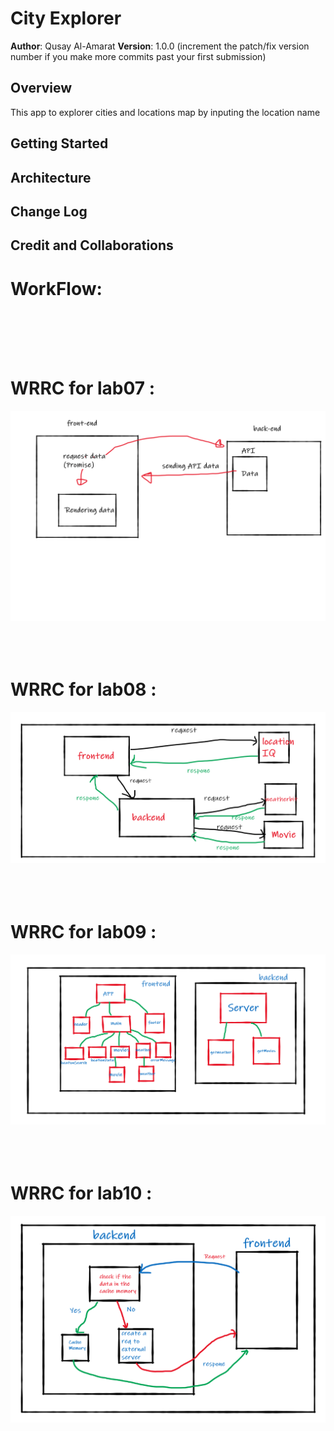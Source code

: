 # City Explorer

**Author**: Qusay Al-Amarat
**Version**: 1.0.0 (increment the patch/fix version number if you make more commits past your first submission)

## Overview
This app to explorer cities and locations map by inputing the location name
<!-- Provide a high level overview of what this application is and why you are building it, beyond the fact that it's an assignment for this class. (i.e. What's your problem domain?) -->

## Getting Started
<!-- What are the steps that a user must take in order to build this app on their own machine and get it running? -->

## Architecture
<!-- Provide a detailed description of the application design. What technologies (languages, libraries, etc) you're using, and any other relevant design information. -->

## Change Log
<!-- Use this area to document the iterative changes made to your application as each feature is successfully implemented. Use time stamps. Here's an example:

01-01-2001 4:59pm - Application now has a fully-functional express server, with a GET route for the location resource. -->

## Credit and Collaborations


# WorkFlow:
<br><br><br><br>

# WRRC for lab07 :

![image](./src/assets/WRRC_Lab07.png)
<br><br><br><br>

# WRRC for lab08 :

![image](./src/assets/WRRC_Lab08.png)
<br><br><br><br>

# WRRC for lab09 :

![image](./src/assets/WRRC_Lab09.png)
<br><br><br><br>

# WRRC for lab10 :

![image](./src/assets/WRRC_Lab10.png)